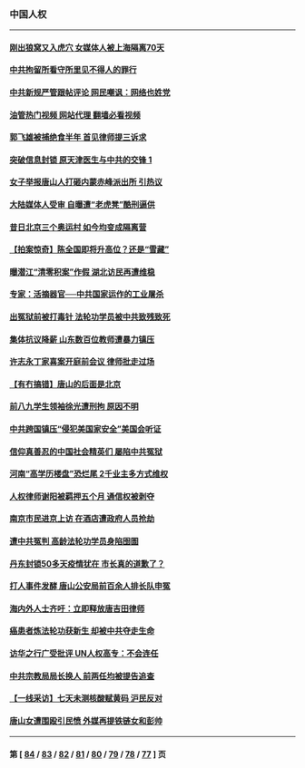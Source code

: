 ### 中国人权
---
#### [刚出狼窝又入虎穴 女媒体人被上海隔离70天](../../pages/ncid278/n13762308.md?06191645) 
#### [中共拘留所看守所里见不得人的罪行](../../pages/ncid278/n13761656.md?06191645) 
#### [中共新规严管跟帖评论 网民嘲讽：网络也姓党](../../pages/ncid278/n13762276.md?06191645) 
#### [油管热门视频 网站代理 翻墙必看视频](http://209.222.30.114:81/youtube.html?06191645)
#### [郭飞雄被捕绝食半年 首见律师提三诉求](../../pages/ncid278/n13762168.md?06191645) 
#### [突破信息封锁 原天津医生与中共的交锋 1](../../pages/ncid278/n13761113.md?06191645) 
#### [女子举报唐山人打砸内蒙赤峰派出所 引热议](../../pages/ncid278/n13762218.md?06191645) 
#### [大陆媒体人受审 自曝遭“老虎凳”酷刑逼供](../../pages/ncid278/n13762083.md?06191645) 
#### [昔日北京三个奥运村 如今均变成隔离营](../../pages/ncid278/n13761862.md?06191645) 
#### [【拍案惊奇】陈全国即将升高位？还是“雪藏”](../../pages/ncid278/n13761845.md?06191645) 
#### [曝潜江“清零积案”作假 湖北访民再遭维稳](../../pages/ncid278/n13761539.md?06191645) 
#### [专家：活摘器官──中共国家运作的工业屠杀](../../pages/ncid278/n13761178.md?06191645) 
#### [出冤狱前被打毒针 法轮功学员被中共致残致死](../../pages/ncid278/n13760892.md?06191645) 
#### [集体抗议降薪 山东数百位教师遭暴力镇压](../../pages/ncid278/n13760919.md?06191645) 
#### [许志永丁家喜案开庭前会议 律师批走过场](../../pages/ncid278/n13760890.md?06191645) 
#### [【有冇搞错】唐山的后面是北京](../../pages/ncid278/n13760394.md?06191645) 
#### [前八九学生领袖徐光遭刑拘 原因不明](../../pages/ncid278/n13760496.md?06191645) 
#### [中共跨国镇压“侵犯美国家安全”美国会听证](../../pages/ncid278/n13760406.md?06191645) 
#### [信仰真善忍的中国社会精英们 屡陷中共冤狱](../../pages/ncid278/n13760120.md?06191645) 
#### [河南“高学历楼盘”恐烂尾 2千业主多方式维权](../../pages/ncid278/n13760221.md?06191645) 
#### [人权律师谢阳被羁押五个月 通信权被剥夺](../../pages/ncid278/n13760220.md?06191645) 
#### [南京市民进京上访 在酒店遭政府人员抢劫](../../pages/ncid278/n13760041.md?06191645) 
#### [遭中共冤判 高龄法轮功学员身陷囹圄](../../pages/ncid278/n13759378.md?06191645) 
#### [丹东封锁50多天疫情犹在 市长真的道歉了？](../../pages/ncid278/n13759552.md?06191645) 
#### [打人事件发酵 唐山公安局前百余人排长队申冤](../../pages/ncid278/n13759336.md?06191645) 
#### [海内外人士齐吁：立即释放唐吉田律师](../../pages/ncid278/n13759126.md?06191645) 
#### [癌患者炼法轮功获新生 却被中共夺走生命](../../pages/ncid278/n13758724.md?06191645) 
#### [访华之行广受批评 UN人权高专：不会连任](../../pages/ncid278/n13758655.md?06191645) 
#### [中共宗教局局长换人 前两任均被提告追查](../../pages/ncid278/n13758592.md?06191645) 
#### [【一线采访】七天未测核酸赋黄码 沪民反对](../../pages/ncid278/n13758088.md?06191645) 
#### [唐山女遭围殴引民愤 外媒再提铁链女和彭帅](../../pages/ncid278/n13758095.md?06191645) 

---
#### 第 [ [84](./84.md?06191645) / [83](./83.md?06191645) / [82](./82.md?06191645) / [81](./81.md?06191645) / [80](./80.md?06191645) / [79](./79.md?06191645) / [78](./78.md?06191645) / [77](./77.md?06191645) ] 页
